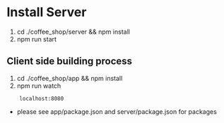 
# Install Server
1. cd ./coffee_shop/server && npm install
2. npm run start


## Client side building process
1. cd ./coffee_shop/app && npm install
2. npm run watch

```
	localhost:8080
```

* please see app/package.json and server/package.json for packages